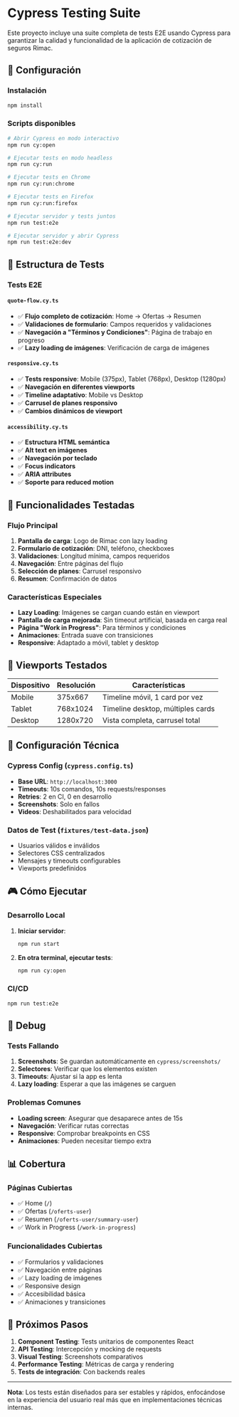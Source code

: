 # Cypress Testing Suite

Este proyecto incluye una suite completa de tests E2E usando Cypress para garantizar la calidad y funcionalidad de la aplicación de cotización de seguros Rimac.

## 🚀 Configuración

### Instalación

```bash
npm install
```

### Scripts disponibles

```bash
# Abrir Cypress en modo interactivo
npm run cy:open

# Ejecutar tests en modo headless
npm run cy:run

# Ejecutar tests en Chrome
npm run cy:run:chrome

# Ejecutar tests en Firefox
npm run cy:run:firefox

# Ejecutar servidor y tests juntos
npm run test:e2e

# Ejecutar servidor y abrir Cypress
npm run test:e2e:dev
```

## 📂 Estructura de Tests

### Tests E2E

#### `quote-flow.cy.ts`

- ✅ **Flujo completo de cotización**: Home → Ofertas → Resumen
- ✅ **Validaciones de formulario**: Campos requeridos y validaciones
- ✅ **Navegación a "Términos y Condiciones"**: Página de trabajo en progreso
- ✅ **Lazy loading de imágenes**: Verificación de carga de imágenes

#### `responsive.cy.ts`

- ✅ **Tests responsive**: Mobile (375px), Tablet (768px), Desktop (1280px)
- ✅ **Navegación en diferentes viewports**
- ✅ **Timeline adaptativo**: Mobile vs Desktop
- ✅ **Carrusel de planes responsivo**
- ✅ **Cambios dinámicos de viewport**

#### `accessibility.cy.ts`

- ✅ **Estructura HTML semántica**
- ✅ **Alt text en imágenes**
- ✅ **Navegación por teclado**
- ✅ **Focus indicators**
- ✅ **ARIA attributes**
- ✅ **Soporte para reduced motion**

## 🎯 Funcionalidades Testadas

### Flujo Principal

1. **Pantalla de carga**: Logo de Rimac con lazy loading
2. **Formulario de cotización**: DNI, teléfono, checkboxes
3. **Validaciones**: Longitud mínima, campos requeridos
4. **Navegación**: Entre páginas del flujo
5. **Selección de planes**: Carrusel responsivo
6. **Resumen**: Confirmación de datos

### Características Especiales

- **Lazy Loading**: Imágenes se cargan cuando están en viewport
- **Pantalla de carga mejorada**: Sin timeout artificial, basada en carga real
- **Página "Work in Progress"**: Para términos y condiciones
- **Animaciones**: Entrada suave con transiciones
- **Responsive**: Adaptado a móvil, tablet y desktop

## 📱 Viewports Testados

| Dispositivo | Resolución | Características                   |
| ----------- | ---------- | --------------------------------- |
| Mobile      | 375x667    | Timeline móvil, 1 card por vez    |
| Tablet      | 768x1024   | Timeline desktop, múltiples cards |
| Desktop     | 1280x720   | Vista completa, carrusel total    |

## 🔧 Configuración Técnica

### Cypress Config (`cypress.config.ts`)

- **Base URL**: `http://localhost:3000`
- **Timeouts**: 10s comandos, 10s requests/responses
- **Retries**: 2 en CI, 0 en desarrollo
- **Screenshots**: Solo en fallos
- **Videos**: Deshabilitados para velocidad

### Datos de Test (`fixtures/test-data.json`)

- Usuarios válidos e inválidos
- Selectores CSS centralizados
- Mensajes y timeouts configurables
- Viewports predefinidos

## 🎮 Cómo Ejecutar

### Desarrollo Local

1. **Iniciar servidor**:

   ```bash
   npm run start
   ```

2. **En otra terminal, ejecutar tests**:
   ```bash
   npm run cy:open
   ```

### CI/CD

```bash
npm run test:e2e
```

## 🐛 Debug

### Tests Fallando

1. **Screenshots**: Se guardan automáticamente en `cypress/screenshots/`
2. **Selectores**: Verificar que los elementos existen
3. **Timeouts**: Ajustar si la app es lenta
4. **Lazy loading**: Esperar a que las imágenes se carguen

### Problemas Comunes

- **Loading screen**: Asegurar que desaparece antes de 15s
- **Navegación**: Verificar rutas correctas
- **Responsive**: Comprobar breakpoints en CSS
- **Animaciones**: Pueden necesitar tiempo extra

## 📊 Cobertura

### Páginas Cubiertas

- ✅ Home (`/`)
- ✅ Ofertas (`/oferts-user`)
- ✅ Resumen (`/oferts-user/summary-user`)
- ✅ Work in Progress (`/work-in-progress`)

### Funcionalidades Cubiertas

- ✅ Formularios y validaciones
- ✅ Navegación entre páginas
- ✅ Lazy loading de imágenes
- ✅ Responsive design
- ✅ Accesibilidad básica
- ✅ Animaciones y transiciones

## 🚀 Próximos Pasos

1. **Component Testing**: Tests unitarios de componentes React
2. **API Testing**: Intercepción y mocking de requests
3. **Visual Testing**: Screenshots comparativos
4. **Performance Testing**: Métricas de carga y rendering
5. **Tests de integración**: Con backends reales

---

**Nota**: Los tests están diseñados para ser estables y rápidos, enfocándose en la experiencia del usuario real más que en implementaciones técnicas internas.
